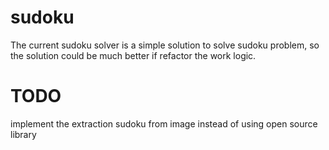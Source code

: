 # sudoku
The current sudoku solver is a simple solution to solve sudoku problem, so the solution could be much better if refactor the work logic.

# TODO
implement the extraction sudoku from image instead of using open source library
